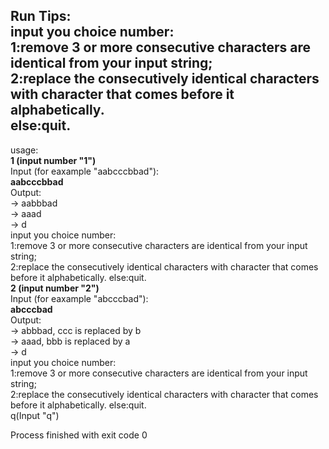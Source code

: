 Run Tips:  
input you choice number:  
1:remove 3 or more consecutive characters are identical from your input string;  
2:replace the consecutively identical characters with character that comes before it alphabetically.  
else:quit.
------------------------
usage:  
**1 (input number "1")**  
Input (for eaxample "aabcccbbad"):  
**aabcccbbad**  
Output:  
-> aabbbad  
-> aaad  
-> d  
input you choice number:  
1:remove 3 or more consecutive characters are identical from your input string;  
2:replace the consecutively identical characters with character that comes before it alphabetically. else:quit.  
**2 (input number "2")**  
Input (for eaxample "abcccbad"):  
**abcccbad**  
Output:  
-> abbbad, ccc is replaced by b  
-> aaad, bbb is replaced by a  
-> d  
input you choice number:  
1:remove 3 or more consecutive characters are identical from your input string;  
2:replace the consecutively identical characters with character that comes before it alphabetically. else:quit.  
q(Input "q")

Process finished with exit code 0
